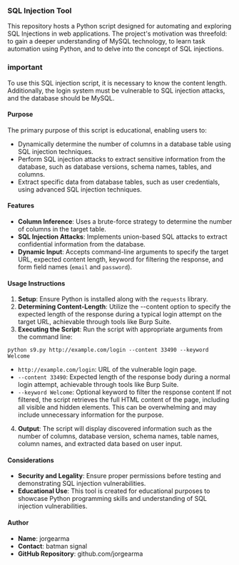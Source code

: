 ### SQL Injection Tool
This repository hosts a Python script designed for automating and exploring SQL Injections in web applications. The project's motivation was threefold: to gain a deeper understanding of MySQL technology, to learn task automation using Python, and to delve into the concept of SQL injections.

### important
To use this SQL injection script, it is necessary to know the content length. Additionally, the login system must be vulnerable to SQL injection attacks, and the database should be MySQL.

#### Purpose
The primary purpose of this script is educational, enabling users to:
- Dynamically determine the number of columns in a database table using SQL injection techniques.
- Perform SQL injection attacks to extract sensitive information from the database, such as database versions, schema names, tables, and columns.
- Extract specific data from database tables, such as user credentials, using advanced SQL injection techniques.

#### Features
- **Column Inference**: Uses a brute-force strategy to determine the number of columns in the target table.
- **SQL Injection Attacks**: Implements union-based SQL attacks to extract confidential information from the database.
- **Dynamic Input**: Accepts command-line arguments to specify the target URL, expected content length, keyword for filtering the response, and form field names (`email` and `password`).

#### Usage Instructions
1. **Setup**: Ensure Python is installed along with the `requests` library.
2. **Determining Content-Length**: Utilize the --content option to specify the expected length of the response during a typical login attempt on the target URL, achievable through tools like Burp Suite.
3. **Executing the Script**: Run the script with appropriate arguments from the command line:


```
python s9.py http://example.com/login --content 33490 --keyword Welcome 
```


- `http://example.com/login`: URL of the vulnerable login page.
- `--content 33490`: Expected length of the response body during a normal login attempt,  achievable through tools like Burp Suite.
- `--keyword Welcome`: Optional keyword to filter the response content  If not filtered, the script retrieves the full HTML content of the page, including all visible and hidden elements. This can be overwhelming and may include unnecessary information for the purpose.

4. **Output**: The script will display discovered information such as the number of columns, database version, schema names, table names, column names, and extracted data based on user input.

#### Considerations
- **Security and Legality**: Ensure proper permissions before testing and demonstrating SQL injection vulnerabilities.
- **Educational Use**: This tool is created for educational purposes to showcase Python programming skills and understanding of SQL injection vulnerabilities.

#### Author
- **Name**: jorgearma
- **Contact**: batman signal
- **GitHub Repository**: github.com/jorgearma






